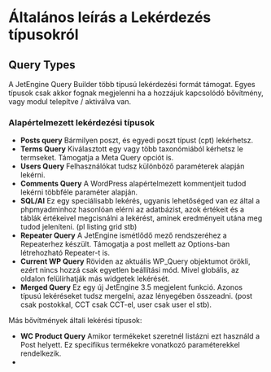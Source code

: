 # Általános leírás a Lekérdezés típusokról

## Query Types
A JetEngine Query Builder több típusú lekérdezési formát támogat. Egyes típusok csak akkor fognak megjelenni ha a hozzájuk kapcsolódó bővítmény, vagy modul telepítve / aktiválva van. 

### Alapértelmezett lekérdezési típusok

* **Posts query** Bármilyen poszt, és egyedi poszt típust (cpt) lekérhetsz.
* **Terms Query** Kiválasztott egy vagy több taxonómiából kérhetsz le termseket. Támogatja a Meta Query opciót is.
* **Users Query** Felhasználókat tudsz különböző paraméterek alapján lekérni.
* **Comments Query** A WordPress alapértelmezett kommentjeit tudod lekérni többféle paraméter alapján.
* **SQL/AI** Ez egy speciálisabb lekérés, ugyanis lehetőséged van ez által a phpmyadminhoz hasonlóan elérni az adatbázist, azok értékeit és a táblák értékeivel megcisnálni a lekérést, aminek eredményeit utána meg tudod jeleníteni. (pl listing grid stb)
* **Repeater Query** A JetEngine ismétlődő mező rendszeréhez a Repeaterhez készült. Támogatja a post mellett az Options-ban létrehozható Repeater-t is.
* **Current WP Query** Röviden az aktuális WP_Query objektumot örökli, ezért nincs hozzá csak egyetlen beállítási mód. Mivel globális, az oldalon felülírhatják más widgetek lekérését.
* **Merged Query** Ez egy új JetEngine 3.5 megjelent funkció. Azonos típusú lekéréseket tudsz mergelni, azaz lényegében összeadni. (post csak postokkal, CCT csak CCT-el, user csak user el stb).

Más bővítmények általi lekérési típusok:

* **WC Product Query** Amikor termékeket szeretnél listázni ezt használd a Post helyett. Ez specifikus termékekre vonatkozó paraméterekkel rendelkezik.
* 
